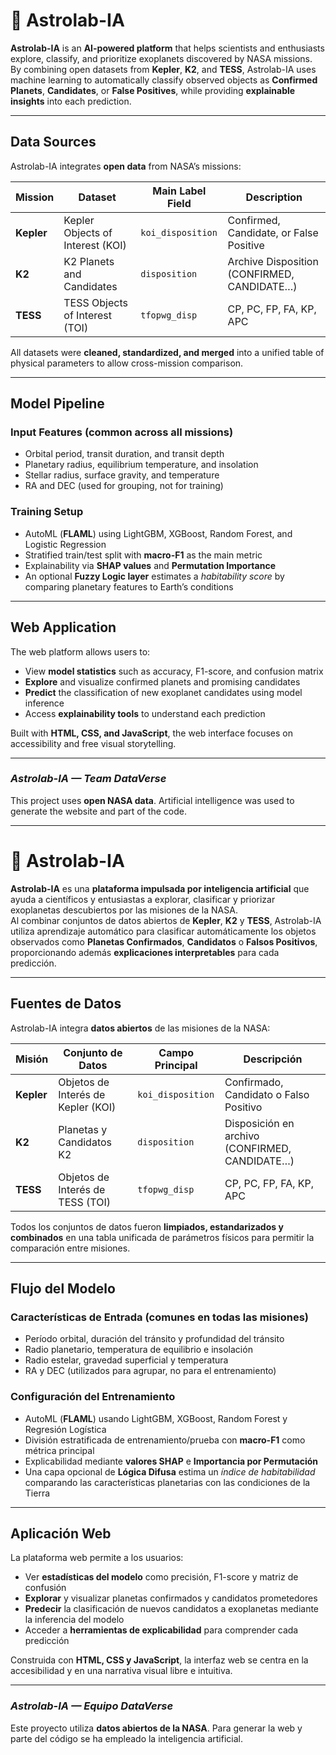 # 🌌 Astrolab-IA

**Astrolab-IA** is an **AI-powered platform** that helps scientists and enthusiasts explore, classify, and prioritize exoplanets discovered by NASA missions.  
By combining open datasets from **Kepler**, **K2**, and **TESS**, Astrolab-IA uses machine learning to automatically classify observed objects as **Confirmed Planets**, **Candidates**, or **False Positives**, while providing **explainable insights** into each prediction.

---

## Data Sources

Astrolab-IA integrates **open data** from NASA’s missions:

| Mission     | Dataset                           | Main Label Field   | Description                                  |
|--------------|------------------------------------|--------------------|----------------------------------------------|
| **Kepler**   | Kepler Objects of Interest (KOI)  | `koi_disposition`  | Confirmed, Candidate, or False Positive      |
| **K2**       | K2 Planets and Candidates         | `disposition`      | Archive Disposition (CONFIRMED, CANDIDATE…)  |
| **TESS**     | TESS Objects of Interest (TOI)    | `tfopwg_disp`      | CP, PC, FP, FA, KP, APC                      |

All datasets were **cleaned, standardized, and merged** into a unified table of physical parameters to allow cross-mission comparison.

---

## Model Pipeline

### Input Features (common across all missions)
- Orbital period, transit duration, and transit depth  
- Planetary radius, equilibrium temperature, and insolation  
- Stellar radius, surface gravity, and temperature  
- RA and DEC (used for grouping, not for training)

### Training Setup
- AutoML (**FLAML**) using LightGBM, XGBoost, Random Forest, and Logistic Regression  
- Stratified train/test split with **macro-F1** as the main metric  
- Explainability via **SHAP values** and **Permutation Importance**  
- An optional **Fuzzy Logic layer** estimates a *habitability score* by comparing planetary features to Earth’s conditions

---

## Web Application

The web platform allows users to:

- View **model statistics** such as accuracy, F1-score, and confusion matrix  
- **Explore** and visualize confirmed planets and promising candidates  
- **Predict** the classification of new exoplanet candidates using model inference  
- Access **explainability tools** to understand each prediction  

Built with **HTML, CSS, and JavaScript**, the web interface focuses on accessibility and free visual storytelling.

---

### *Astrolab-IA — Team DataVerse*

This project uses **open NASA data**. Artificial intelligence was used to generate the website and part of the code.

---------------------------------------------------------------------

# 🌌 Astrolab-IA

**Astrolab-IA** es una **plataforma impulsada por inteligencia artificial** que ayuda a científicos y entusiastas a explorar, clasificar y priorizar exoplanetas descubiertos por las misiones de la NASA.  
Al combinar conjuntos de datos abiertos de **Kepler**, **K2** y **TESS**, Astrolab-IA utiliza aprendizaje automático para clasificar automáticamente los objetos observados como **Planetas Confirmados**, **Candidatos** o **Falsos Positivos**, proporcionando además **explicaciones interpretables** para cada predicción.

---

## Fuentes de Datos

Astrolab-IA integra **datos abiertos** de las misiones de la NASA:

| Misión       | Conjunto de Datos                 | Campo Principal    | Descripción                                 |
|---------------|----------------------------------|--------------------|---------------------------------------------|
| **Kepler**    | Objetos de Interés de Kepler (KOI) | `koi_disposition` | Confirmado, Candidato o Falso Positivo      |
| **K2**        | Planetas y Candidatos K2         | `disposition`      | Disposición en archivo (CONFIRMED, CANDIDATE…) |
| **TESS**      | Objetos de Interés de TESS (TOI) | `tfopwg_disp`      | CP, PC, FP, FA, KP, APC                     |

Todos los conjuntos de datos fueron **limpiados, estandarizados y combinados** en una tabla unificada de parámetros físicos para permitir la comparación entre misiones.

---

## Flujo del Modelo

### Características de Entrada (comunes en todas las misiones)
- Período orbital, duración del tránsito y profundidad del tránsito  
- Radio planetario, temperatura de equilibrio e insolación  
- Radio estelar, gravedad superficial y temperatura  
- RA y DEC (utilizados para agrupar, no para el entrenamiento)

### Configuración del Entrenamiento
- AutoML (**FLAML**) usando LightGBM, XGBoost, Random Forest y Regresión Logística  
- División estratificada de entrenamiento/prueba con **macro-F1** como métrica principal  
- Explicabilidad mediante **valores SHAP** e **Importancia por Permutación**  
- Una capa opcional de **Lógica Difusa** estima un *índice de habitabilidad* comparando las características planetarias con las condiciones de la Tierra

---

## Aplicación Web

La plataforma web permite a los usuarios:

- Ver **estadísticas del modelo** como precisión, F1-score y matriz de confusión  
- **Explorar** y visualizar planetas confirmados y candidatos prometedores  
- **Predecir** la clasificación de nuevos candidatos a exoplanetas mediante la inferencia del modelo  
- Acceder a **herramientas de explicabilidad** para comprender cada predicción  

Construida con **HTML, CSS y JavaScript**, la interfaz web se centra en la accesibilidad y en una narrativa visual libre e intuitiva.

---

### *Astrolab-IA — Equipo DataVerse*

Este proyecto utiliza **datos abiertos de la NASA**. Para generar la web y parte del código se ha empleado la inteligencia artificial.